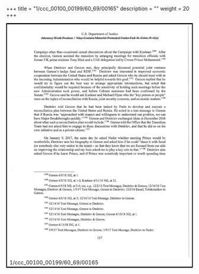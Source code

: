 +++
title = "1/ccc_00100_00199/60_69/00165"
description = ""
weight = 20
+++

<table style="border:2px solid black;max-width:800px;max-height:800px;" 
><tr><td>
<img class="center-fit-jpg"
src="/jpg_/jpg_mueller_report_searchable_165.jpg">
1/ccc_00100_00199/60_69/00165
</img></td></tr></table>
